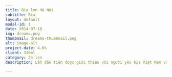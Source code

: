 ```yaml
---
title: Bia lon Hà Nội
subtitle: Bia
layout: default
modal-id: 1
date: 2014-07-18
img: dreams.png
thumbnail: dreams-thumbnail.png
alt: image-alt
project-date: 4.6%
client: 330ml
category: 24 lon
description: Lần đầu tiên được giới thiệu với người yêu bia Việt Nam vào năm 1992, cho đến nay, sản phẩm bia lon Hà Nội 330 ml với nồng độ cồn 4,6% vẫn luôn là sản phẩm được nhiều người tiêu dùng tin chọn. Chất lượng cũng như hình thức tiện lợi của bia lon Hà Nội là lý do khiến sản phẩm này luôn được nhắm tới làm quà tặng vào những dịp lễ Tết hay những dịp kỷ niệm quan trọng. Bia lon Hà Nội là chất xúc tác quan trọng khiến cho câu chuyện những dịp tụ tập thêm vui vẻ và hào hứng. Sản phẩm bia lon Hà Nội 330ml hiện đang được xuất khẩu đi nhiều nước trên thế giới, và nhận được nhiều đánh giá cao của các khách hàng quốc tế.

---
```

